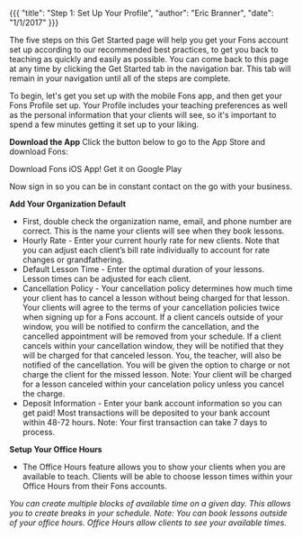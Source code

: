 {{{
  "title": "Step 1: Set Up Your Profile",
  "author": "Eric Branner",
  "date": "1/1/2017" 
}}}

The five steps on this Get Started page will help you get your Fons account set up according to our recommended best practices, to get you back to teaching as quickly and easily as possible. You can come back to this page at any time by clicking the Get Started tab in the navigation bar. This tab will remain in your navigation until all of the steps are complete.

To begin, let's get you set up with the mobile Fons app, and then get your Fons Profile set up. Your Profile includes your teaching preferences as well as the personal information that your clients will see, so it's important to spend a few minutes getting it set up to your liking.

**Download the App**
Click the button below to go to the App Store and download Fons:

Download Fons iOS App!  Get it on Google Play

Now sign in so you can be in constant contact on the go with your business.

**Add Your Organization Default**

* First, double check the organization name, email, and phone number are correct. This is the name your clients will see when they book lessons.
* Hourly Rate - Enter your current hourly rate for new clients. Note that you can adjust each client’s bill rate individually to account for rate changes or grandfathering.
* Default Lesson Time - Enter the optimal duration of your lessons. Lesson times can be adjusted for each client.
* Cancellation Policy - Your cancellation policy determines how much time your client has to cancel a lesson without being charged for that lesson. Your clients will agree to the terms of your cancellation policies twice when signing up for a Fons account. If a client cancels outside of your window, you will be notified to confirm the cancellation, and the cancelled appointment will be removed from your schedule. If a client cancels within your cancellation window, they will be notified that they will be charged for that canceled lesson. You, the teacher, will also be notified of the cancellation. You will be given the option to charge or not charge the client for the missed lesson. Note: Your client will be charged for a lesson canceled within your cancelation policy unless you cancel the charge.
* Deposit Information - Enter your bank account information so you can get paid! Most transactions will be deposited to your bank account within 48-72 hours. Note: Your first transaction can take 7 days to process.

**Setup Your Office Hours**
* The Office Hours feature allows you to show your clients when you are available to teach. Clients will be able to choose lesson times within your Office Hours from their Fons accounts.

_You can create multiple blocks of available time on a given day. This allows you to create breaks in your schedule. Note: You can book lessons outside of your office hours. Office Hours allow clients to see your available times._
